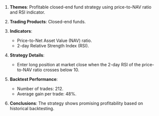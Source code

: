 1. **Themes**: Profitable closed-end fund strategy using price-to-NAV ratio and RSI indicator.  

2. **Trading Products**: Closed-end funds.  

3. **Indicators**:  
   - Price-to-Net Asset Value (NAV) ratio.  
   - 2-day Relative Strength Index (RSI).  

4. **Strategy Details**:  
   - Enter long position at market close when the 2-day RSI of the price-to-NAV ratio crosses below 10.  

5. **Backtest Performance**:  
   - Number of trades: 212.  
   - Average gain per trade: 48%.  

6. **Conclusions**: The strategy shows promising profitability based on historical backtesting.

